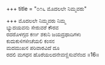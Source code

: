 +++
title = "೦೧೬ ಮೊದಲಲೇ ನಿಮ್ಮವರು"

+++
ಮೊದಲಲೇ ನಿಮ್ಮವರು ನಿಮ್ಮ  
ಭ್ಯುದಯವನು ಸೇರುವರೆ ಕೌರವ  
ರದರೊಳಗ್ಗದ ಕರ್ಣ ಶಕುನಿ ಜಯದ್ರಥಾದಿಗಳು   
ಕುದುಕುಳಿಗಳೀಚೆಯಲಿ ಕಂಸನ   
ಮದಮುಖನ ಪರಿವಾರವಿದೆ ದೂ  
ರದಲಿ ಮಗಧನ ಹೊರೆಯಲದನೇವಣ್ಣಿಸುವೆನೆಂದ      ॥16॥